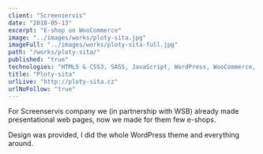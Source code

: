 ```yaml
---
client: "Screenservis"
date: "2018-05-13"
excerpt: "E-shop on WooCommerce"
image: "../images/works/ploty-sita.jpg"
imageFull: "../images/works/ploty-sita-full.jpg"
path: "/works/ploty-sita/"
published: "true"
technologies: "HTML5 & CSS3, SASS, JavaScript, WordPress, WooCommerce, E-shop"
title: "Ploty-sita"
urlLive: "http://ploty-sita.cz"
urlNoFollow: "true"
---
```


For Screenservis company we (in partnership with WSB) already made presentational web pages, now we made for them few e-shops.

Design was provided, I did the whole WordPress theme and everything around.
